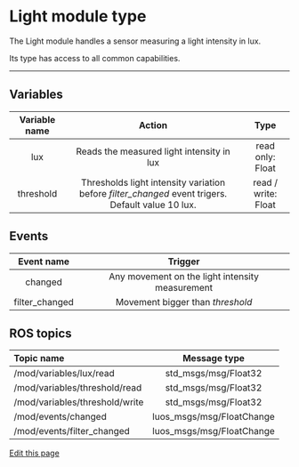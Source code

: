 # Light module type

The Light module handles a sensor measuring a light intensity in lux.

Its type has access to all common capabilities.

----

## Variables

| **Variable name** | **Action** | **Type** |
|:---:|:---:|:---:|
| lux | Reads the measured light intensity in lux | read only: Float |
| threshold | Thresholds light intensity variation before *filter_changed* event trigers. Default value 10 lux. | read / write: Float |

## Events

| **Event name** | **Trigger** |
|:---:|:---:|
| changed | Any movement on the light intensity measurement |
| filter_changed | Movement bigger than *threshold* |

## ROS topics
| **Topic name** | **Message type** |
|:----|:---:|
| /mod/variables/lux/read | std_msgs/msg/Float32
| /mod/variables/threshold/read | std_msgs/msg/Float32
| /mod/variables/threshold/write | std_msgs/msg/Float32
| /mod/events/changed | luos_msgs/msg/FloatChange
| /mod/events/filter_changed | luos_msgs/msg/FloatChange


<div class="cust_edit_page"><a href="https://{{gh_path}}{{modules_path}}/light.md">Edit this page</a></div>
